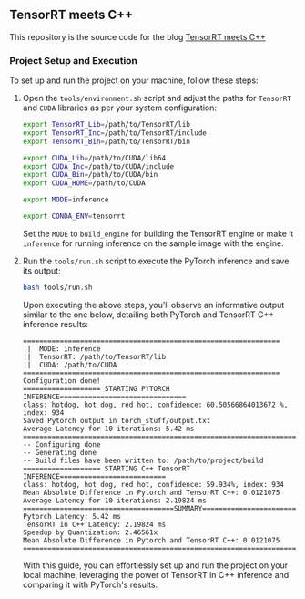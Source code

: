 ## TensorRT meets C++
This repository is the source code for the blog [TensorRT meets C++](https://sanket-pixel.github.io/blog/2023/tensorrt-meets-cpp/)

### Project Setup and Execution

To set up and run the project on your machine, follow these steps:

1. Open the `tools/environment.sh` script and adjust the paths for `TensorRT` and `CUDA` libraries as per your system configuration:
    ```bash
    export TensorRT_Lib=/path/to/TensorRT/lib
    export TensorRT_Inc=/path/to/TensorRT/include
    export TensorRT_Bin=/path/to/TensorRT/bin

    export CUDA_Lib=/path/to/CUDA/lib64
    export CUDA_Inc=/path/to/CUDA/include
    export CUDA_Bin=/path/to/CUDA/bin
    export CUDA_HOME=/path/to/CUDA

    export MODE=inference

    export CONDA_ENV=tensorrt
    ```
    Set the `MODE` to `build_engine` for building the TensorRT engine or make it `inference` for running inference on the sample image with the engine.

2. Run the `tools/run.sh` script to execute the PyTorch inference and save its output:

    ```bash
    bash tools/run.sh
    ```

    Upon executing the above steps, you'll observe an informative output similar to the one below, detailing both PyTorch and TensorRT C++ inference results:

    ```plaintext
    ===============================================================
    ||  MODE: inference
    ||  TensorRT: /path/to/TensorRT/lib
    ||  CUDA: /path/to/CUDA
    ===============================================================
    Configuration done!
    =================== STARTING PYTORCH INFERENCE===============================
    class: hotdog, hot dog, red hot, confidence: 60.50566864013672 %, index: 934
    Saved Pytorch output in torch_stuff/output.txt
    Average Latency for 10 iterations: 5.42 ms
    =============================================================================
    -- Configuring done
    -- Generating done
    -- Build files have been written to: /path/to/project/build
    =================== STARTING C++ TensorRT INFERENCE==========================
    class: hotdog, hot dog, red hot, confidence: 59.934%, index: 934
    Mean Absolute Difference in Pytorch and TensorRT C++: 0.0121075
    Average Latency for 10 iterations: 2.19824 ms
    =====================================SUMMARY=================================
    Pytorch Latency: 5.42 ms
    TensorRT in C++ Latency: 2.19824 ms
    Speedup by Quantization: 2.46561x
    Mean Absolute Difference in Pytorch and TensorRT C++: 0.0121075
    =============================================================================
    ```

    With this guide, you can effortlessly set up and run the project on your local machine, leveraging the power of TensorRT in C++ inference and comparing it with PyTorch's results.

